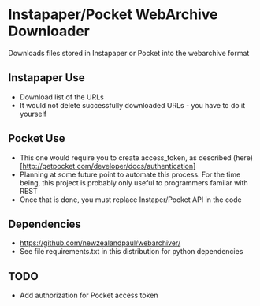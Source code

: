 # Instapaper/Pocket WebArchive Downloader

Downloads files stored in Instapaper or Pocket into the webarchive format

## Instapaper Use

- Download list of the URLs
- It would not delete successfully downloaded URLs - you have to do it yourself

## Pocket Use

- This one would require you to create access_token, as described (here)[http://getpocket.com/developer/docs/authentication]
- Planning at some future point to automate this process. For the time being, this project is probably only useful to programmers familar with REST
- Once that is done, you must replace Instaper/Pocket API in the code

## Dependencies

- https://github.com/newzealandpaul/webarchiver/
- See file requirements.txt in this distribution for python dependencies

## TODO

- Add authorization for Pocket access token

